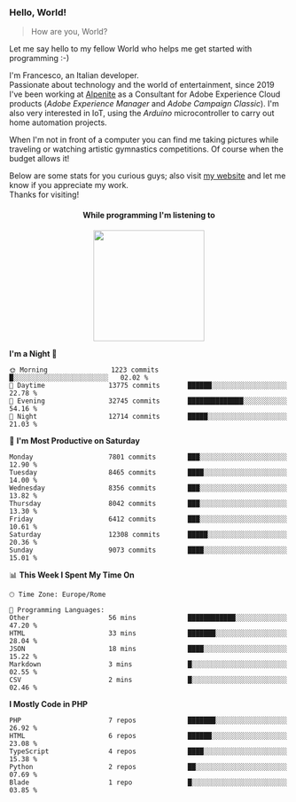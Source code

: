 ### Hello, World!

> How are you, World?

Let me say hello to my fellow World who helps me get started with programming :-)

I'm Francesco, an Italian developer.  
Passionate about technology and the world of entertainment, since 2019 I've been working at [Alpenite](https://www.alpenite.com) as a Consultant for Adobe Experience Cloud products (*Adobe Experience Manager* and *Adobe Campaign Classic*). I'm also very interested in IoT, using the *Arduino* microcontroller to carry out home automation projects.

When I'm not in front of a computer you can find me taking pictures while traveling or watching artistic gymnastics competitions. Of course when the budget allows it!

Below are some stats for you curious guys; also visit [my website](https://www.francescorega.eu) and let me know if you appreciate my work.  
Thanks for visiting!

<div align="center">
  <h4>While programming I'm listening to</h4>
  <a href="https://apps.francescorega.eu/now-playing/11147232609" target="_blank"><img src="https://apps.francescorega.eu/now-playing/11147232609" width="200"></a>
</div>

<!--START_SECTION:waka-->
**I'm a Night 🦉** 

```text
🌞 Morning                1223 commits        █░░░░░░░░░░░░░░░░░░░░░░░░   02.02 % 
🌆 Daytime                13775 commits       ██████░░░░░░░░░░░░░░░░░░░   22.78 % 
🌃 Evening                32745 commits       ██████████████░░░░░░░░░░░   54.16 % 
🌙 Night                  12714 commits       █████░░░░░░░░░░░░░░░░░░░░   21.03 % 
```
📅 **I'm Most Productive on Saturday** 

```text
Monday                   7801 commits        ███░░░░░░░░░░░░░░░░░░░░░░   12.90 % 
Tuesday                  8465 commits        ████░░░░░░░░░░░░░░░░░░░░░   14.00 % 
Wednesday                8356 commits        ███░░░░░░░░░░░░░░░░░░░░░░   13.82 % 
Thursday                 8042 commits        ███░░░░░░░░░░░░░░░░░░░░░░   13.30 % 
Friday                   6412 commits        ███░░░░░░░░░░░░░░░░░░░░░░   10.61 % 
Saturday                 12308 commits       █████░░░░░░░░░░░░░░░░░░░░   20.36 % 
Sunday                   9073 commits        ████░░░░░░░░░░░░░░░░░░░░░   15.01 % 
```


📊 **This Week I Spent My Time On** 

```text
🕑︎ Time Zone: Europe/Rome

💬 Programming Languages: 
Other                    56 mins             ████████████░░░░░░░░░░░░░   47.20 % 
HTML                     33 mins             ███████░░░░░░░░░░░░░░░░░░   28.04 % 
JSON                     18 mins             ████░░░░░░░░░░░░░░░░░░░░░   15.22 % 
Markdown                 3 mins              █░░░░░░░░░░░░░░░░░░░░░░░░   02.55 % 
CSV                      2 mins              █░░░░░░░░░░░░░░░░░░░░░░░░   02.46 % 
```

**I Mostly Code in PHP** 

```text
PHP                      7 repos             ███████░░░░░░░░░░░░░░░░░░   26.92 % 
HTML                     6 repos             ██████░░░░░░░░░░░░░░░░░░░   23.08 % 
TypeScript               4 repos             ████░░░░░░░░░░░░░░░░░░░░░   15.38 % 
Python                   2 repos             ██░░░░░░░░░░░░░░░░░░░░░░░   07.69 % 
Blade                    1 repo              █░░░░░░░░░░░░░░░░░░░░░░░░   03.85 % 
```




<!--END_SECTION:waka-->

